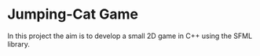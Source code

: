 # Jumping-Cat Game
In this project the aim is to develop a small 2D game in C++ using the SFML library.

